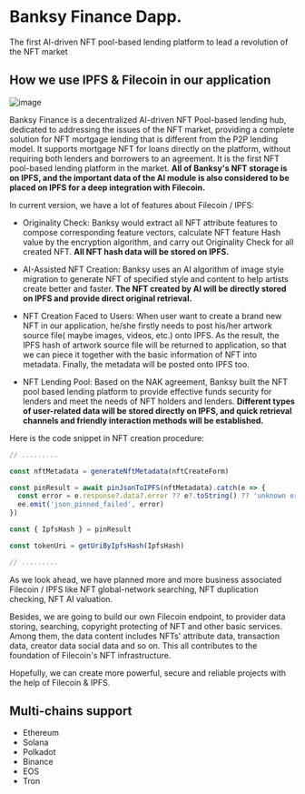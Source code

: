 # Banksy Finance Dapp.

The first AI-driven NFT pool-based lending platform to lead a revolution of the NFT market

## How we use IPFS & Filecoin in our application

![image](https://user-images.githubusercontent.com/50449082/126426020-6210179f-7969-4b1a-9c15-4ded2a0ba64c.png)

Banksy Finance is a decentralized AI-driven NFT Pool-based lending hub, dedicated to addressing the issues of the NFT market,
providing a complete solution for NFT mortgage lending that is different from the P2P lending model. 
It supports mortgage NFT for loans directly on the platform, without requiring both lenders and borrowers to an agreement. 
It is the first NFT pool-based lending platform in the market.
**All of Banksy's NFT storage is on IPFS, and the important data of the AI module is also considered to be placed on IPFS for a deep integration with Filecoin.**


In current version, we have a lot of features about Filecoin / IPFS:
- Originality Check:
  Banksy would extract all NFT attribute features to compose corresponding feature vectors,
  calculate NFT feature Hash value by the encryption algorithm,
  and carry out Originality Check for all created NFT. **All NFT hash data will be stored on IPFS.**

- AI-Assisted NFT Creation:
  Banksy uses an AI algorithm of image style migration to generate NFT of
  specified style and content to help artists create better and faster.
  **The NFT created by AI will be directly stored on IPFS and provide direct original retrieval.**

- NFT Creation Faced to Users:
  When user want to create a brand new NFT in our application, he/she firstly needs to post his/her artwork source file(
  maybe images, videos, etc.) onto IPFS. As the result, the IPFS hash of artwork source file will be returned to
  application, so that we can piece it together with the basic information of NFT into metadata. Finally, the metadata
  will be posted onto IPFS too.

- NFT Lending Pool:
  Based on the NAK agreement, Banksy built the NFT pool based lending platform to provide effective
  funds security for lenders and meet the needs of NFT holders and lenders.
  **Different types of user-related data will be stored directly on IPFS, and quick retrieval channels and friendly interaction methods will be established.**


Here is the code snippet in NFT creation procedure:

```ts
// .........

const nftMetadata = generateNftMetadata(nftCreateForm)

const pinResult = await pinJsonToIPFS(nftMetadata).catch(e => {
  const error = e.response?.data?.error ?? e?.toString() ?? 'unknown error'
  ee.emit('json_pinned_failed', error)
})

const { IpfsHash } = pinResult

const tokenUri = getUriByIpfsHash(IpfsHash)

// .........
```
As we look ahead, we have planned more and more business associated Filecoin / IPFS
like NFT global-network searching, NFT duplication checking, NFT AI valuation.

Besides, we are going to build our own Filecoin endpoint,
to provider data storing, searching, copyright protecting of NFT and other basic services.
Among them, the data content includes NFTs' attribute data, transaction data, creator data social data and so on.
This all contributes to the foundation of Filecoin's NFT infrastructure.

Hopefully, we can create more powerful, secure and reliable projects with the help of Filecoin & IPFS.

## Multi-chains support

- Ethereum
- Solana
- Polkadot
- Binance
- EOS
- Tron
